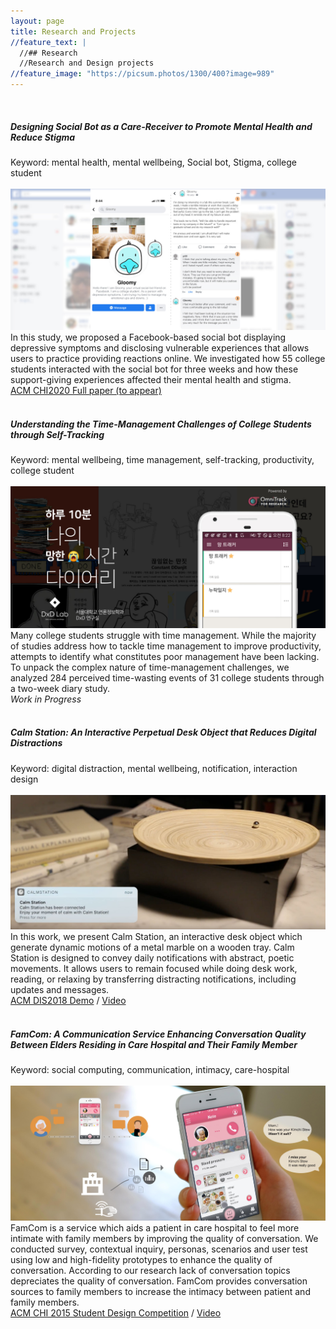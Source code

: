 ```yaml
---
layout: page
title: Research and Projects
//feature_text: |
  //## Research
  //Research and Design projects
//feature_image: "https://picsum.photos/1300/400?image=989"
---
```

<br>

##### Designing Social Bot as a Care-Receiver to Promote Mental Health and Reduce Stigma
Keyword: mental health, mental wellbeing, Social bot, Stigma, college student
<br><br>
![My helpful screenshot](/assets/gloomy.jpg)
In this study, we proposed a Facebook-based social bot displaying depressive symptoms and disclosing vulnerable experiences that allows users to practice providing reactions online. We investigated how 55 college students interacted with the social bot for three weeks and how these support-giving experiences affected their mental health and stigma.
<br>
<a href="https://programs.sigchi.org/chi/2020/program/content/32202" target="_blank">ACM CHI2020 Full paper (to appear)</a>
<br><br>

##### Understanding the Time-Management Challenges of College Students through Self-Tracking
Keyword: mental wellbeing, time management, self-tracking, productivity, college student <br><br>
![My helpful screenshot](/assets/failtracker.jpg)
Many college students struggle with time management. While the majority of studies address how to tackle time management to improve productivity, attempts to identify what constitutes poor management have been lacking. To unpack the complex nature of time-management challenges, we analyzed 284 perceived time-wasting events of 31 college students through a two-week diary study.
<br>
<i>Work in Progress</i>
<br><br>

##### Calm Station: An Interactive Perpetual Desk Object that Reduces Digital Distractions
Keyword: digital distraction, mental wellbeing, notification, interaction design <br><br>
![My helpful screenshot](/assets/calm.jpg)
In this work, we present Calm Station, an interactive desk object which generate dynamic motions of a metal marble on a wooden tray. Calm Station is designed to convey daily notifications with abstract, poetic movements. It allows users to remain focused while doing desk work, reading, or relaxing by transferring distracting notifications, including updates and messages.
<br>
<a href="https://doi.org/10.1145/3064857.3079183" target="_blank">ACM DIS2018 Demo</a> / <a href="https://youtu.be/gCBQhNUlmzo" target="_blank">Video</a>
<br><br>

##### FamCom: A Communication Service Enhancing Conversation Quality Between Elders Residing in Care Hospital and Their Family Member
Keyword: social computing, communication, intimacy, care-hospital <br><br>
![My helpful screenshot](/assets/famcom.jpg)
FamCom is a service which aids a patient in care hospital to feel more intimate with family members by improving the quality of conversation. We conducted survey, contextual inquiry, personas, scenarios and user test using low and high-fidelity prototypes to enhance the quality of conversation. According to our research lack of conversation topics depreciates the quality of conversation. FamCom provides conversation sources to family members to increase the intimacy between patient and family members.
<br>
<a href="https://dl.acm.org/doi/10.1145/2702613.2726952" target="_blank">ACM CHI 2015 Student Design Competition</a> / <a href="https://youtu.be/hnQ5MZfrw60" target="_blank">Video</a>
<br><br>
